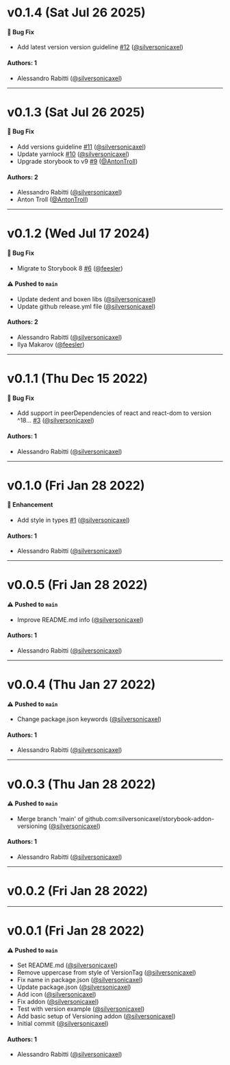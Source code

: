 # v0.1.4 (Sat Jul 26 2025)

#### 🐛 Bug Fix

- Add latest version version guideline [#12](https://github.com/silversonicaxel/storybook-addon-versioning/pull/12) ([@silversonicaxel](https://github.com/silversonicaxel))

#### Authors: 1

- Alessandro Rabitti ([@silversonicaxel](https://github.com/silversonicaxel))

---

# v0.1.3 (Sat Jul 26 2025)

#### 🐛 Bug Fix

- Add versions guideline [#11](https://github.com/silversonicaxel/storybook-addon-versioning/pull/11) ([@silversonicaxel](https://github.com/silversonicaxel))
- Update yarnlock [#10](https://github.com/silversonicaxel/storybook-addon-versioning/pull/10) ([@silversonicaxel](https://github.com/silversonicaxel))
- Upgrade storybook to v9 [#9](https://github.com/silversonicaxel/storybook-addon-versioning/pull/9) ([@AntonTroll](https://github.com/AntonTroll))

#### Authors: 2

- Alessandro Rabitti ([@silversonicaxel](https://github.com/silversonicaxel))
- Anton Troll ([@AntonTroll](https://github.com/AntonTroll))

---

# v0.1.2 (Wed Jul 17 2024)

#### 🐛 Bug Fix

- Migrate to Storybook 8 [#6](https://github.com/silversonicaxel/storybook-addon-versioning/pull/6) ([@feesler](https://github.com/feesler))

#### ⚠️ Pushed to `main`

- Update dedent and boxen libs ([@silversonicaxel](https://github.com/silversonicaxel))
- Update github release.yml file ([@silversonicaxel](https://github.com/silversonicaxel))

#### Authors: 2

- Alessandro Rabitti ([@silversonicaxel](https://github.com/silversonicaxel))
- Ilya Makarov ([@feesler](https://github.com/feesler))

---

# v0.1.1 (Thu Dec 15 2022)

#### 🐛 Bug Fix

- Add support in peerDependencies of react and react-dom to version ^18… [#3](https://github.com/silversonicaxel/storybook-addon-versioning/pull/3) ([@silversonicaxel](https://github.com/silversonicaxel))

#### Authors: 1

- Alessandro Rabitti ([@silversonicaxel](https://github.com/silversonicaxel))

---

# v0.1.0 (Fri Jan 28 2022)

#### 🚀 Enhancement

- Add style in types [#1](https://github.com/silversonicaxel/storybook-addon-versioning/pull/1) ([@silversonicaxel](https://github.com/silversonicaxel))

#### Authors: 1

- Alessandro Rabitti ([@silversonicaxel](https://github.com/silversonicaxel))

---

# v0.0.5 (Fri Jan 28 2022)

#### ⚠️ Pushed to `main`

- Improve README.md info ([@silversonicaxel](https://github.com/silversonicaxel))

#### Authors: 1

- Alessandro Rabitti ([@silversonicaxel](https://github.com/silversonicaxel))

---

# v0.0.4 (Thu Jan 27 2022)

#### ⚠️ Pushed to `main`

- Change package.json keywords ([@silversonicaxel](https://github.com/silversonicaxel))

#### Authors: 1

- Alessandro Rabitti ([@silversonicaxel](https://github.com/silversonicaxel))

---

# v0.0.3 (Thu Jan 28 2022)

#### ⚠️ Pushed to `main`

- Merge branch 'main' of github.com:silversonicaxel/storybook-addon-versioning ([@silversonicaxel](https://github.com/silversonicaxel))

#### Authors: 1

- Alessandro Rabitti ([@silversonicaxel](https://github.com/silversonicaxel))

---

# v0.0.2 (Fri Jan 28 2022)



---

# v0.0.1 (Fri Jan 28 2022)

#### ⚠️ Pushed to `main`

- Set README.md ([@silversonicaxel](https://github.com/silversonicaxel))
- Remove uppercase from style of VersionTag ([@silversonicaxel](https://github.com/silversonicaxel))
- Fix name in package.json ([@silversonicaxel](https://github.com/silversonicaxel))
- Update package.json ([@silversonicaxel](https://github.com/silversonicaxel))
- Add icon ([@silversonicaxel](https://github.com/silversonicaxel))
- Fix addon ([@silversonicaxel](https://github.com/silversonicaxel))
- Test with version example ([@silversonicaxel](https://github.com/silversonicaxel))
- Add basic setup of Versioning addon ([@silversonicaxel](https://github.com/silversonicaxel))
- Initial commit ([@silversonicaxel](https://github.com/silversonicaxel))

#### Authors: 1

- Alessandro Rabitti ([@silversonicaxel](https://github.com/silversonicaxel))
